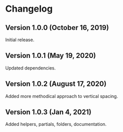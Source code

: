 # Changelog

## Version 1.0.0 (October 16, 2019)

Initial release.

## Version 1.0.1 (May 19, 2020)

Updated dependencies.

## Version 1.0.2 (August 17, 2020)

Added more methodical approach to vertical spacing.

## Version 1.0.3 (Jan 4, 2021)

Added helpers, partials, folders, documentation. 
